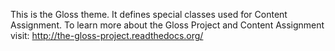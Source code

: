 This is the Gloss theme. It defines special classes used for Content Assignment. 
To learn more about the Gloss Project and Content Assignment visit:
http://the-gloss-project.readthedocs.org/